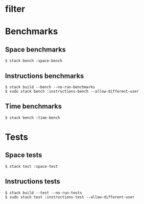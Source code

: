 # filter

# Benchmarks

## Space benchmarks

    $ stack bench :space-bench

## Instructions benchmarks

    $ stack build --bench --no-run-benchmarks
    $ sudo stack bench :instructions-bench --allow-different-user

## Time benchmarks

    $ stack bench :time-bench

# Tests

## Space tests

    $ stack test :space-test

## Instructions tests

    $ stack build --test --no-run-tests
    $ sudo stack test :instructions-test --allow-different-user
